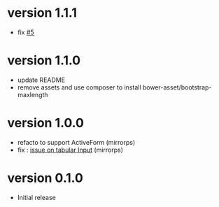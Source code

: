 # version 1.1.1
- fix [#5](https://github.com/raoul2000/yii2-twbsmaxlength-widget/issues/5)

# version 1.1.0
- update README
- remove assets and use composer to install bower-asset/bootstrap-maxlength

# version 1.0.0
- refacto to support ActiveForm (mirrorps)
- fix : [issue on tabular Input](https://github.com/raoul2000/yii2-twbsmaxlength-widget/issues/2) (mirrorps)

# version 0.1.0
- Initial release
